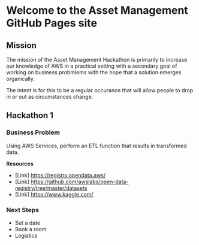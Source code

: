# Welcome to the Asset Management GitHub Pages site

## Mission
The mission of the Asset Management Hackathon is primarily to increase our knowledge of AWS in a practical setting with a secondary goal of working on business probmlems with the hope that a solution emerges organically.

The intent is for this to be a regular occurance that will allow people to drop in or out as circumstances change.

## Hackathon 1

### Business Problem
Using AWS Services, perform an ETL function that results in transformed data.

**Resources**
- [Link] https://registry.opendata.aws/
- [Link] https://github.com/awslabs/open-data-registry/tree/master/datasets
- [Link] https://www.kaggle.com/

### Next Steps
- Set a date
- Book a room
- Logistics